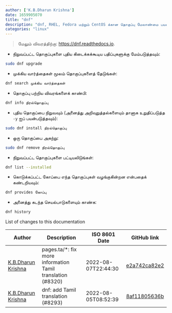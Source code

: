 ```yaml
---
author: ['K.B.Dharun Krishna']
date: 1659905070
title: "dnf"
description: "dnf, RHEL, Fedora மற்றும் CentOS க்கான தொகுப்பு மேலாண்மை பயன்பாடு (yum ஐ மாற்றுகிறது)."
categories: "linux"
---
```

> மேலும் விவரத்திற்கு: <https://dnf.readthedocs.io>.

- நிறுவப்பட்ட தொகுப்புகளை புதிய கிடைக்கக்கூடிய பதிப்புகளுக்கு மேம்படுத்தவும்:

```bash
sudo dnf upgrade
```

- முக்கிய வார்த்தைகள் மூலம் தொகுப்புகளைத் தேடுங்கள்:

```bash
dnf search முக்கிய வார்த்தைகள்
```

- தொகுப்பு பற்றிய விவரங்களைக் காண்பி:

```bash
dnf info நிரல்தொகுப்பு
```

- புதிய தொகுப்பை நிறுவவும் (அனைத்து அறிவுறுத்தல்களையும் தானாக உறுதிப்படுத்த `-y` ஐப் பயன்படுத்தவும்):

```bash
sudo dnf install நிரல்தொகுப்பு
```

- ஒரு தொகுப்பை அகற்று:

```bash
sudo dnf remove நிரல்தொகுப்பு
```

- நிறுவப்பட்ட தொகுப்புகளை பட்டியலிடுங்கள்:

```bash
dnf list --installed
```

- கொடுக்கப்பட்ட கோப்பை எந்த தொகுப்புகள் வழங்குகின்றன என்பதைக் கண்டறியவும்:

```bash
dnf provides கோப்பு
```

- அனைத்து கடந்த செயல்பாடுகளையும் காண்க:

```bash
dnf history
```
List of changes to this documentation


Author | Description | ISO 8601 Date | GitHub link
------|-----|-----|-----
[K.B.Dharun Krishna](mailto:kbdharunkrishna@gmail.com) | pages.ta/*: fix more information Tamil translation (#8320) | 2022-08-07T22:44:30 | [e2a742ca82e2](https://github.com/tldr-pages/tldr/commit/e2a742ca82e2889a2d605962a45196e64b7579e4)
[K.B.Dharun Krishna](mailto:kbdharunkrishna@gmail.com) | dnf: add Tamil translation (#8293) | 2022-08-05T08:52:39 | [8af11805636b](https://github.com/tldr-pages/tldr/commit/8af11805636b2dd120fa3c831098a77f13181d4c)

